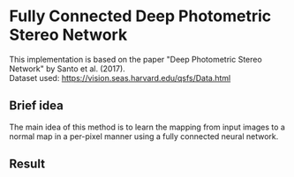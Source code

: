 # Fully Connected Deep Photometric Stereo Network

This implementation is based on the paper "Deep Photometric Stereo Network" by Santo et al. (2017). \
Dataset used: https://vision.seas.harvard.edu/qsfs/Data.html
## Brief idea

The main idea of this method is to learn the mapping from input images to a normal map in a per-pixel manner using a fully connected neural network.

## Result

